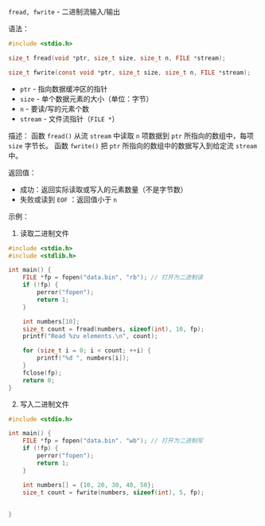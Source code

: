 `fread, fwrite` - 二进制流输入/输出

语法：
```c
#include <stdio.h>

size_t fread(void *ptr, size_t size, size_t n, FILE *stream);

size_t fwrite(const void *ptr, size_t size, size_t n, FILE *stream);
```
- `ptr` - 指向数据缓冲区的指针
- `size` - 单个数据元素的大小（单位：字节）
- `n` - 要读/写的元素个数
- `stream` - 文件流指针（`FILE *`）

描述：
函数 `fread()` 从流 `stream` 中读取 `n` 项数据到 `ptr` 所指向的数组中，每项 `size` 字节长。
函数 `fwrite()` 把 `ptr` 所指向的数组中的数据写入到给定流 `stream` 中。

返回值：
- 成功：返回实际读取或写入的元素数量（不是字节数）
- 失败或读到 `EOF` ：返回值小于 `n`

示例：
1. 读取二进制文件
```c
#include <stdio.h>
#include <stdlib.h>

int main() {
	FILE *fp = fopen("data.bin", "rb"); // 打开为二进制读
	if (!fp) {
		perror("fopen");
		return 1;
	}

    int numbers[10];
    size_t count = fread(numbers, sizeof(int), 10, fp);
    printf("Read %zu elements.\n", count);

    for (size_t i = 0; i < count; ++i) {
	    printf("%d ", numbers[i]);
    }
    fclose(fp);
    return 0;
}
```

2. 写入二进制文件
```c
#include <stdio.h>

int main() {
	FILE *fp = fopen("data.bin". "wb"); // 打开为二进制写
	if (!fp) {
		perror("fopen");
		return 1;
	}

    int numbers[] = {10, 20, 30, 40, 50};
    size_t count = fwrite(numbers, sizeof(int), 5, fp);
    
	
}
```